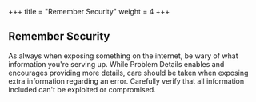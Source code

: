 +++
title = "Remember Security"
weight = 4
+++

## Remember Security

As always when exposing something on the internet, be wary of what information you're serving up. While Problem Details enables and encourages providing more details, care should be taken when exposing extra information regarding an error. Carefully verify that all information included can't be exploited or compromised.
